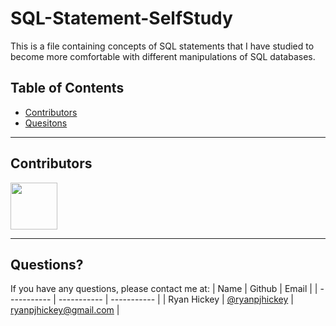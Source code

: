 # SQL-Statement-SelfStudy

This is a file containing concepts of SQL statements that I have studied to become more comfortable with different manipulations of SQL databases.

## Table of Contents
- [Contributors](#Contributors)
- [Quesitons](#Questions)

---

## Contributors

[<img src="https://ca.slack-edge.com/T03EP850QMA-U03MKQ6HKB3-2c9d97da4786-512" width="75" height="75">](https://github.com/ryanpjhickey)

---

## Questions?

If you have any questions, please contact me at:
| Name | Github | Email |
| ----------- | ----------- | ----------- |
| Ryan Hickey | [@ryanpjhickey](https://github.com/ryanpjhickey) | ryanpjhickey@gmail.com |
